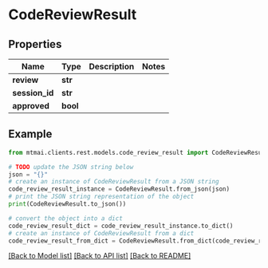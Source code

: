 # CodeReviewResult


## Properties

Name | Type | Description | Notes
------------ | ------------- | ------------- | -------------
**review** | **str** |  | 
**session_id** | **str** |  | 
**approved** | **bool** |  | 

## Example

```python
from mtmai.clients.rest.models.code_review_result import CodeReviewResult

# TODO update the JSON string below
json = "{}"
# create an instance of CodeReviewResult from a JSON string
code_review_result_instance = CodeReviewResult.from_json(json)
# print the JSON string representation of the object
print(CodeReviewResult.to_json())

# convert the object into a dict
code_review_result_dict = code_review_result_instance.to_dict()
# create an instance of CodeReviewResult from a dict
code_review_result_from_dict = CodeReviewResult.from_dict(code_review_result_dict)
```
[[Back to Model list]](../README.md#documentation-for-models) [[Back to API list]](../README.md#documentation-for-api-endpoints) [[Back to README]](../README.md)


